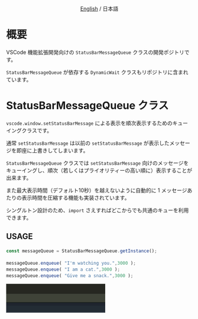 <p align="center"><a href="../README.md">English</a> / 日本語</p>

# 概要

VSCode 機能拡張開発向けの `StatusBarMessageQueue` クラスの開発ポジトリです。

`StatusBarMessageQueue` が依存する `DynamicWait` クラスもリポジトリに含まれています。


# StatusBarMessageQueue クラス

`vscode.window.setStatusBarMessage` による表示を順次表示するためのキューイングクラスです。

通常 `setStatusBarMessage` は以前の `setStatusBarMessage` が表示したメッセージを即座に上書きしてしまいます。

`StatusBarMessageQueue` クラスでは `setStatusBarMessage` 向けのメッセージをキューイングし、順次（若しくはプライオリティーの高い順に）表示することが出来ます。

また最大表示時間（デフォルト10秒）を越えないように自動的に 1 メッセージあたりの表示時間を圧縮する機能も実装されています。

シングルトン設計のため、`import`  さえすればどこからでも共通のキューを利用できます。

## USAGE

```ts
const messageQueue = StatusBarMessageQueue.getInstance();

messageQueue.enqueue( "I'm watching you.",3000 );
messageQueue.enqueue( "I am a cat.",3000 );
messageQueue.enqueue( "Give me a snack.",3000 );
```

![I am cat demo](./images/demo.gif)


